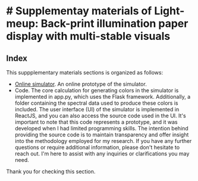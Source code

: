 # # Supplementay materials of Light-meup: Back-print illumination paper display with multi-stable visuals

## Index
This suppplementary materials sections is organized as follows:
- [Online simulator](https://simulator-bpi-v3.herokuapp.com/). An online prototype of the simulator.  
- Code. The core calculation for generating colors in the simulator is implemented in app.py, which uses the Flask framework. Additionally, a folder containing the spectral data used to produce these colors is included. The user interface (UI) of the simulator is implemented in ReactJS, and you can also access the source code used in the UI. It's important to note that this code represents a prototype, and it was developed when I had limited programming skills. The intention behind providing the source code is to maintain transparency and offer insight into the methodology employed for my research. If you have any further questions or require additional information, please don't hesitate to reach out. I'm here to assist with any inquiries or clarifications you may need.

Thank you for checking this section.